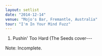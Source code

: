 ```yaml
---
layout: setlist
date: "2014-12-14"
venue: "Mojo's Bar, Fremantle, Australia"
tour: "I'm In Your Mind Fuzz"
---
```



 1. Pushin' Too Hard
    (The Seeds cover---


Note: Incomplete.
